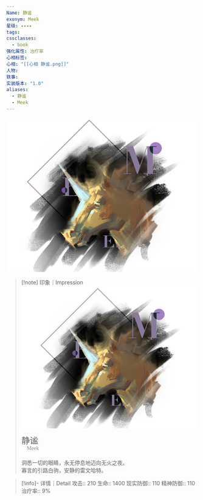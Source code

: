 ```yaml
---
Name: 静谧
exonym: Meek
星级: ✦✦✦✦
tags: 
cssclasses:
  - book
强化属性: 治疗率
心相标签: 
心相: "[[心相 静谧.png]]"
人物: 
轶事: 
实装版本: "1.0"
aliases:
  - 静谧
  - Meek
---
```

![cover](assets/静谧｜Meek.assets/心相%20静谧.png)

> [!note] 印象｜Impression
> ![心相 静谧|inlL|300](assets/静谧｜Meek.assets/心相%20静谧.png)
> <p style="font-family: '家族宋', sans-serif; font-size: 22px; line-height: 0.75; text-indent: 0;">静谧<br><span style="font-family: serif; font-size: 14px; color: #888888;">　Meek</span></p>
> 
> 洞悉一切的眼睛，永无停息地迈向无火之夜。  
> 寡言的引路白驹，安静的雷文哈特。

> [!info]- 详情｜Detail
> 攻击:: 210
> 生命:: 1400
> 现实防御:: 110
> 精神防御:: 110
> 治疗率:: 9%
